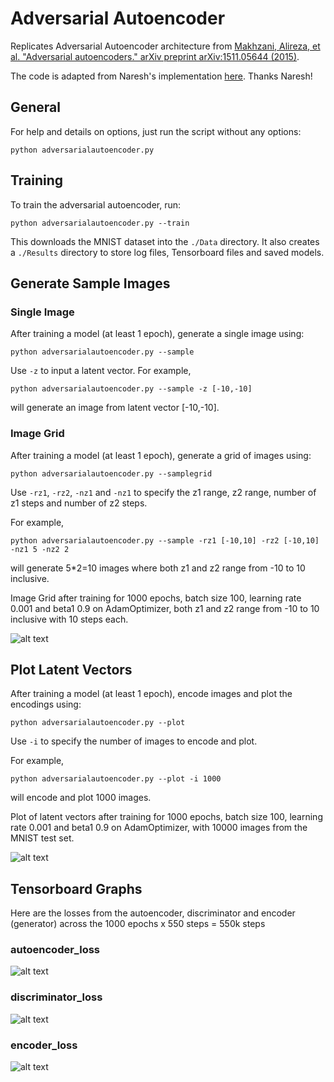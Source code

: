 # Adversarial Autoencoder
Replicates Adversarial Autoencoder architecture from [Makhzani, Alireza, et al. "Adversarial autoencoders." arXiv preprint arXiv:1511.05644 (2015)](https://arxiv.org/abs/1511.05644). 

The code is adapted from Naresh's implementation [here](https://github.com/Naresh1318/Adversarial_Autoencoder). Thanks Naresh!

## General

For help and details on options, just run the script without any options:
```
python adversarialautoencoder.py
```

## Training

To train the adversarial autoencoder, run:
```
python adversarialautoencoder.py --train
```

This downloads the MNIST dataset into the `./Data` directory.
It also creates a `./Results` directory to store log files, Tensorboard files and saved models.

## Generate Sample Images

### Single Image

After training a model (at least 1 epoch), generate a single image using:
```
python adversarialautoencoder.py --sample
```

Use `-z` to input a latent vector.
For example, 
```
python adversarialautoencoder.py --sample -z [-10,-10]
```
will generate an image from latent vector [-10,-10].

### Image Grid

After training a model (at least 1 epoch), generate a grid of images using:
```
python adversarialautoencoder.py --samplegrid
```

Use `-rz1`, `-rz2`, `-nz1` and `-nz1` to specify the z1 range, z2 range, number of z1 steps and number of z2 steps.

For example,
```
python adversarialautoencoder.py --sample -rz1 [-10,10] -rz2 [-10,10] -nz1 5 -nz2 2
```
will generate 5\*2=10 images where both z1 and z2 range from -10 to 10 inclusive.

Image Grid after training for 1000 epochs, batch size 100, learning rate 0.001 and beta1 0.9 on AdamOptimizer, both z1 and z2 range from -10 to 10 inclusive with 10 steps each.

![alt text](https://raw.githubusercontent.com/greentfrapp/adversarialautoencoder/master/samplegrid.png "Sample Image Grid")

## Plot Latent Vectors

After training a model (at least 1 epoch), encode images and plot the encodings using:
```
python adversarialautoencoder.py --plot
```

Use `-i` to specify the number of images to encode and plot.

For example, 
```
python adversarialautoencoder.py --plot -i 1000
```
will encode and plot 1000 images.

Plot of latent vectors after training for 1000 epochs, batch size 100, learning rate 0.001 and beta1 0.9 on AdamOptimizer, with 10000 images from the MNIST test set.

![alt text](https://raw.githubusercontent.com/greentfrapp/adversarialautoencoder/master/plot.png "Sample Image Grid")

## Tensorboard Graphs

Here are the losses from the autoencoder, discriminator and encoder (generator) across the 1000 epochs x 550 steps = 550k steps

### autoencoder_loss

![alt text](https://raw.githubusercontent.com/greentfrapp/adversarialautoencoder/master/Autoencoder_loss.png "Autoencoder Loss")

### discriminator_loss

![alt text](https://raw.githubusercontent.com/greentfrapp/adversarialautoencoder/master/Discriminator_loss.png "Discriminator Loss")

### encoder_loss

![alt text](https://raw.githubusercontent.com/greentfrapp/adversarialautoencoder/master/Encoder_loss.png "Encoder Loss")
